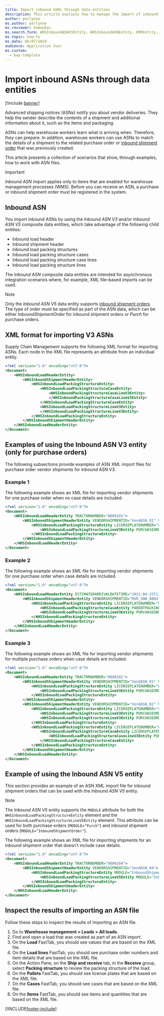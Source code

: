 ```yaml
---
title: Import inbound ASNs through data entities
description: This article explains how to manage the import of inbound advanced shipping notices (ASNs) through the Inbound ASN data entity.
author: perlynne
ms.author: perlynne
ms.reviewer: kamaybac
ms.search.form: WHSInboundASNV3Entity, WHSInboundASNEntity, DMFEntity, WHSInboundShipmentOrder
ms.topic: how-to
ms.date: 06/07/2024
audience: Application User
ms.custom: 
  - bap-template
---
```


# Import inbound ASNs through data entities

[!include [banner](../../includes/banner.md)]

Advanced shipping notices (ASNs) notify you about vendor deliveries. They help the sender describe the contents of a shipment and additional information about it, such as the items and packaging.

ASNs can help warehouse workers learn what is arriving when. Therefore, they can prepare. In addition, warehouse workers can use ASNs to match the details of a shipment to the related purchase order or [inbound shipment order](wms-only-mode-overview.md) that was previously created.

This article presents a collection of scenarios that show, through examples, how to work with ASN files.

> [!IMPORTANT]
> *Inbound ASN* import applies only to items that are enabled for warehouse management processes (WMS). Before you can receive an ASN, a purchase or inbound shipment order must be registered in the system.

## Inbound ASN

You import inbound ASNs by using the *Inbound ASN V3* and/or *Inbound ASN V5* composite data entities, which take advantage of the following child entities:

- Inbound load header
- Inbound shipment header
- Inbound load packing structures
- Inbound load packing structure cases
- Inbound load packing structure case lines
- Inbound load packing structure lines

The *Inbound ASN* composite data entities are intended for asynchronous integration scenarios where, for example, XML file–based imports can be used.

> [!NOTE]
> Only the *Inbound ASN V5* data entity supports [inbound shipment orders](wms-only-mode-overview.md). The type of order must be specified as part of the ASN data, which can be either *InboundShipmentOrder* for inbound shipment orders or *Purch* for purchase orders.

## XML format for importing V3 ASNs

Supply Chain Management supports the following XML format for importing ASNs. Each node in the XML file represents an attribute from an individual entity.

```xml
<?xml version="1.0" encoding="utf-8"?>
<Document>
    <WHSInboundLoadHeaderEntity>
        <WHSInboundShipmentHeaderEntity>
            <WHSInboundLoadPackingStructureEntity>
                <WHSInboundLoadPackingStructureCaseEntity>
                    <WHSInboundPackingStructureCaseLineV3Entity>
                    </WHSInboundPackingStructureCaseLineV3Entity>
                </WHSInboundLoadPackingStructureCaseEntity>
                <WHSInboundLoadPackingStructureLineV3Entity>
                </WHSInboundLoadPackingStructureLineV3Entity>
            </WHSInboundLoadPackingStructureEntity>
        </WHSInboundShipmentHeaderEntity>
    </WHSInboundLoadHeaderEntity>
</Document>
```

## Examples of using the Inbound ASN V3 entity (only for purchase orders)

The following subsections provide examples of ASN XML import files for purchase order vendor shipments for *Inbound ASN V3*.

### Example 1

The following example shows an XML file for importing vendor shipments for one purchase order when no case details are included.

```xml
<?xml version="1.0" encoding="utf-8"?>
<Document>
    <WHSInboundLoadHeaderEntity TRACTORNUMBER="0000101">
        <WHSInboundShipmentHeaderEntity VENDORSHIPMENTID="VendASN_01" VENDORADDRESSCOUNTRYREGIONID = "USA" VENDORADDRESSSTREET = "123 Coffee Street" VENDORADDRESSSTATEID = "WA" VENDORADDRESSCITY = "Redmond" VENDORADDRESSZIPCODE = "98052">
            <WHSInboundLoadPackingStructureEntity LICENSEPLATENUMBER="LP_ASN_001">
                <WHSInboundLoadPackingStructureLineV3Entity PURCHASEORDERNUMBER="00000176" ITEMNUMBER="A0001" QUANTITY="1" UNITSYMBOL="pcs" />
            </WHSInboundLoadPackingStructureEntity>
        </WHSInboundShipmentHeaderEntity>
    </WHSInboundLoadHeaderEntity>
</Document>
```

### Example 2

The following example shows an XML file for importing vendor shipments for one purchase order when case details are included.

```xml
<?xml version="1.0" encoding="utf-8"?>
<Document>
    <WHSInboundLoadHeaderEntity ESTIMATEDARRIVALDATETIME="2021-04-25T11:00:00+00:00">
        <WHSInboundShipmentHeaderEntity VENDORSHIPMENTID="MVR_SNN_0004">
            <WHSInboundLoadPackingStructureEntity LICENSEPLATENUMBER="MVR_SNN_0004" PACKEDTOTALQUANTITY="2.00">
                <WHSInboundLoadPackingStructureCaseEntity PARENTPACKINGSTRUCTURELICENSEPLATENUMBER="MVR_SNN_0004" LICENSEPLATENUMBER="MVR_SNN_0004A" PACKEDTOTALQUANTITY="2.00" />
                <WHSInboundLoadPackingStructureLineV3Entity PURCHASEORDERNUMBER="00000175" ITEMNUMBER="A0001" PURCHASEORDERLINENUMBER="1" QUANTITY="2.00" UNITSYMBOL="pcs" />
            </WHSInboundLoadPackingStructureEntity>
        </WHSInboundShipmentHeaderEntity>
    </WHSInboundLoadHeaderEntity>
</Document>
```

### Example 3

The following example shows an XML file for importing vendor shipments for multiple purchase orders when case details are included.

```xml
<?xml version="1.0" encoding="utf-8"?>
<Document>
    <WHSInboundLoadHeaderEntity TRACTORNUMBER="0000101">
        <WHSInboundShipmentHeaderEntity VENDORSHIPMENTID="VendASN_01" VENDORADDRESSCOUNTRYREGIONID = "USA" VendorAddressStreet = "123 Coffee Street" VENDORADDRESSSTATEID = "WA" VENDORADDRESSCITY = "Redmond" VENDORADDRESSZIPCODE = "98052">
            <WHSInboundLoadPackingStructureEntity LICENSEPLATENUMBER="LP_ASN_001">
                <WHSInboundLoadPackingStructureLineV3Entity PURCHASEORDERNUMBER="00000176" ITEMNUMBER="A0001" QUANTITY="100" UNITSYMBOL="pcs" />
            </WHSInboundLoadPackingStructureEntity>
        </WHSInboundShipmentHeaderEntity>
        <WHSInboundShipmentHeaderEntity VENDORSHIPMENTID="VendASN_02" VENDORADDRESSCOUNTRYREGIONID = "USA" VendorAddressStreet = "123 Coffee Street" VENDORADDRESSSTATEID = "WA" VENDORADDRESSCITY = "Redmond" VENDORADDRESSZIPCODE = "98052">
            <WHSInboundLoadPackingStructureEntity LICENSEPLATENUMBER="LP_ASN_001">
                <WHSInboundLoadPackingStructureLineV3Entity PURCHASEORDERNUMBER="00000177" ITEMNUMBER="A0001" QUANTITY="200" UNITSYMBOL="pcs" />
                <WHSInboundLoadPackingStructureLineV3Entity PURCHASEORDERNUMBER="00000177" ITEMNUMBER="P0004" QUANTITY="300" UNITSYMBOL="pcs" ITEMBATCHNUMBER="BN0001" />
            </WHSInboundLoadPackingStructureEntity>
            <WHSInboundLoadPackingStructureEntity LICENSEPLATENUMBER="LP_ASN_002">
                <WHSInboundLoadPackingStructureCaseEntity LICENSEPLATENUMBER="LP_ASN_002_C01">
                    <WHSInboundLoadPackingStructureCaseLineV3Entity PURCHASEORDERNUMBER="00000177" ITEMNUMBER="A0001" QUANTITY="400" UNITSYMBOL="pcs" />
                </WHSInboundLoadPackingStructureCaseEntity>
            </WHSInboundLoadPackingStructureEntity>
        </WHSInboundShipmentHeaderEntity>
    </WHSInboundLoadHeaderEntity>
</Document>
```

## Example of using the Inbound ASN V5 entity

This section provides an example of an ASN XML import file for inbound shipment orders that can be used with the *Inbound ASN V5* entity.

> [!NOTE]
> The *Inbound ASN V5* entity supports the `MODULE` attribute for both the `WHSInboundLoadPackingStructureEntity` element and the `WHSInboundLoadPackingStructureLineV5Entity` element. This attribute can be used for both purchase orders (`MODULE="Purch"`) and inbound shipment orders (`MODULE="InboundShipmentOrder"`).

The following example shows an XML file for importing shipments for an inbound shipment order that doesn't include case details.

```xml
<?xml version="1.0" encoding="utf-8"?>
<Document>
    <WHSInboundLoadHeaderEntity TRACTORNUMBER="0000104">
        <WHSInboundShipmentHeaderEntity VENDORSHIPMENTID="VendASN_04">
            <WHSInboundLoadPackingStructureEntity MODULE="InboundShipmentOrder" LICENSEPLATENUMBER="LP_ASN_004">
                <WHSInboundLoadPackingStructureLineV5Entity MODULE="InboundShipmentOrder" ORDERNUMBER="IO04" ORDERLINENUMBER="1" ITEMNUMBER="A0001" QUANTITY="2" UNITSYMBOL="pcs"/>
            </WHSInboundLoadPackingStructureEntity>
        </WHSInboundShipmentHeaderEntity>
    </WHSInboundLoadHeaderEntity>
</Document>
```

## Inspect the results of importing an ASN file

Follow these steps to inspect the results of importing an ASN file.

1. Go to **Warehouse management \> Loads \> All loads**.
1. Find and open a load that was created as part of an ASN import.
1. On the **Load** FastTab, you should see values that are based on the XML file.
1. On the **Load lines** FastTab, you should see purchase order numbers and item details that are based on the XML file.
1. On the Action Pane, on the **Ship and receive** tab, in the **Receive** group, select **Packing structure** to review the packing structure of the load.
1. On the **Pallets** FastTab, you should see license plates that are based on the XML file.
1. On the **Cases** FastTab, you should see cases that are based on the XML file.
1. On the **Items** FastTab, you should see items and quantities that are based on the XML file.

[!INCLUDE[footer-include](../../includes/footer-banner.md)]
